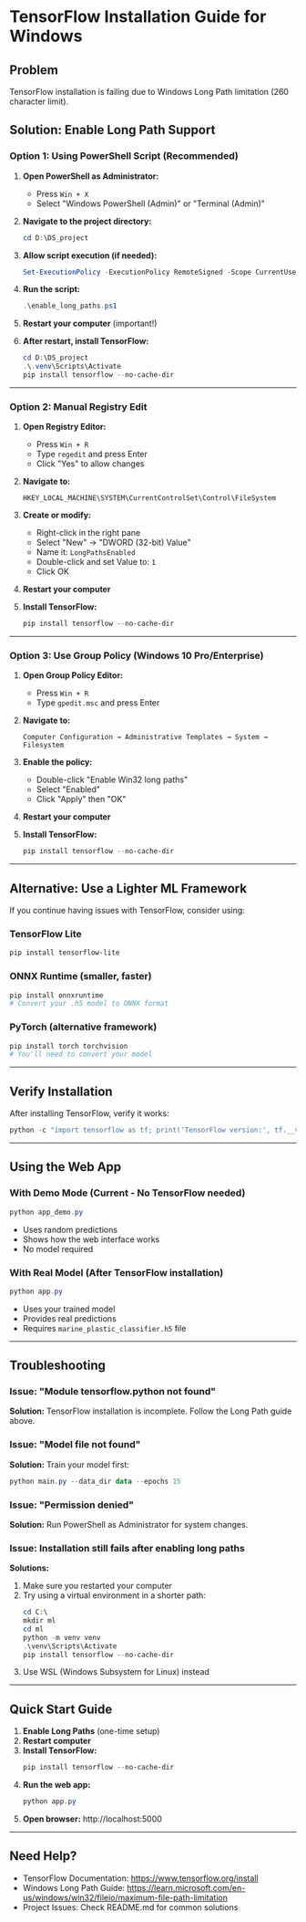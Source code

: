 # TensorFlow Installation Guide for Windows

## Problem
TensorFlow installation is failing due to Windows Long Path limitation (260 character limit).

## Solution: Enable Long Path Support

### Option 1: Using PowerShell Script (Recommended)

1. **Open PowerShell as Administrator:**
   - Press `Win + X`
   - Select "Windows PowerShell (Admin)" or "Terminal (Admin)"

2. **Navigate to the project directory:**
   ```powershell
   cd D:\DS_project
   ```

3. **Allow script execution (if needed):**
   ```powershell
   Set-ExecutionPolicy -ExecutionPolicy RemoteSigned -Scope CurrentUser
   ```

4. **Run the script:**
   ```powershell
   .\enable_long_paths.ps1
   ```

5. **Restart your computer** (important!)

6. **After restart, install TensorFlow:**
   ```powershell
   cd D:\DS_project
   .\.venv\Scripts\Activate
   pip install tensorflow --no-cache-dir
   ```

---

### Option 2: Manual Registry Edit

1. **Open Registry Editor:**
   - Press `Win + R`
   - Type `regedit` and press Enter
   - Click "Yes" to allow changes

2. **Navigate to:**
   ```
   HKEY_LOCAL_MACHINE\SYSTEM\CurrentControlSet\Control\FileSystem
   ```

3. **Create or modify:**
   - Right-click in the right pane
   - Select "New" → "DWORD (32-bit) Value"
   - Name it: `LongPathsEnabled`
   - Double-click and set Value to: `1`
   - Click OK

4. **Restart your computer**

5. **Install TensorFlow:**
   ```powershell
   pip install tensorflow --no-cache-dir
   ```

---

### Option 3: Use Group Policy (Windows 10 Pro/Enterprise)

1. **Open Group Policy Editor:**
   - Press `Win + R`
   - Type `gpedit.msc` and press Enter

2. **Navigate to:**
   ```
   Computer Configuration → Administrative Templates → System → Filesystem
   ```

3. **Enable the policy:**
   - Double-click "Enable Win32 long paths"
   - Select "Enabled"
   - Click "Apply" then "OK"

4. **Restart your computer**

5. **Install TensorFlow:**
   ```powershell
   pip install tensorflow --no-cache-dir
   ```

---

## Alternative: Use a Lighter ML Framework

If you continue having issues with TensorFlow, consider using:

### TensorFlow Lite
```powershell
pip install tensorflow-lite
```

### ONNX Runtime (smaller, faster)
```powershell
pip install onnxruntime
# Convert your .h5 model to ONNX format
```

### PyTorch (alternative framework)
```powershell
pip install torch torchvision
# You'll need to convert your model
```

---

## Verify Installation

After installing TensorFlow, verify it works:

```powershell
python -c "import tensorflow as tf; print('TensorFlow version:', tf.__version__); print('GPU available:', tf.config.list_physical_devices('GPU'))"
```

---

## Using the Web App

### With Demo Mode (Current - No TensorFlow needed)
```powershell
python app_demo.py
```
- Uses random predictions
- Shows how the web interface works
- No model required

### With Real Model (After TensorFlow installation)
```powershell
python app.py
```
- Uses your trained model
- Provides real predictions
- Requires `marine_plastic_classifier.h5` file

---

## Troubleshooting

### Issue: "Module tensorflow.python not found"
**Solution:** TensorFlow installation is incomplete. Follow the Long Path guide above.

### Issue: "Model file not found"
**Solution:** Train your model first:
```powershell
python main.py --data_dir data --epochs 15
```

### Issue: "Permission denied"
**Solution:** Run PowerShell as Administrator for system changes.

### Issue: Installation still fails after enabling long paths
**Solutions:**
1. Make sure you restarted your computer
2. Try using a virtual environment in a shorter path:
   ```powershell
   cd C:\
   mkdir ml
   cd ml
   python -m venv venv
   .\venv\Scripts\Activate
   pip install tensorflow --no-cache-dir
   ```
3. Use WSL (Windows Subsystem for Linux) instead

---

## Quick Start Guide

1. **Enable Long Paths** (one-time setup)
2. **Restart computer**
3. **Install TensorFlow:**
   ```powershell
   pip install tensorflow --no-cache-dir
   ```
4. **Run the web app:**
   ```powershell
   python app.py
   ```
5. **Open browser:** http://localhost:5000

---

## Need Help?

- TensorFlow Documentation: https://www.tensorflow.org/install
- Windows Long Path Guide: https://learn.microsoft.com/en-us/windows/win32/fileio/maximum-file-path-limitation
- Project Issues: Check README.md for common solutions
